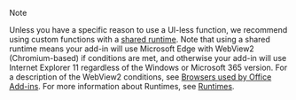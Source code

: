 >[!NOTE]
> Unless you have a specific reason to use a UI-less function, we recommend using custom functions with a [shared runtime](../develop/configure-your-add-in-to-use-a-shared-runtime.md). Note that using a shared runtime means your add-in will use Microsoft Edge with WebView2 (Chromium-based) if conditions are met, and otherwise your add-in will use Internet Explorer 11 regardless of the Windows or Microsoft 365 version. For a description of the WebView2 conditions, see [Browsers used by Office Add-ins](../concepts/browsers-used-by-office-web-add-ins.md). For more information about Runtimes, see [Runtimes](../reference/manifest/runtimes.md).